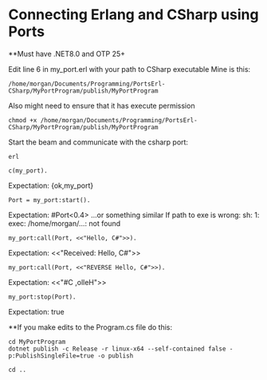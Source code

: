 # Connecting Erlang and CSharp using Ports

**Must have .NET8.0 and OTP 25+

Edit line 6 in my_port.erl with your path to CSharp executable 
Mine is this:
```
/home/morgan/Documents/Programming/PortsErl-CSharp/MyPortProgram/publish/MyPortProgram
```
Also might need to ensure that it has execute permission
```
chmod +x /home/morgan/Documents/Programming/PortsErl-CSharp/MyPortProgram/publish/MyPortProgram
```
Start the beam and communicate with the csharp port:
```
erl
```
```
c(my_port).
```
Expectation: {ok,my_port}
```
Port = my_port:start().
```
Expectation: #Port<0.4>  ...or something similar
If path to exe is wrong: sh: 1: exec: /home/morgan/...: not found
```
my_port:call(Port, <<"Hello, C#">>).
```
Expectation: <<"Received: Hello, C#">>
```
my_port:call(Port, <<"REVERSE Hello, C#">>).
```
Expectation: <<"#C ,olleH">>
```
my_port:stop(Port).
```
Expectation: true

**If you make edits to the Program.cs file do this:
```
cd MyPortProgram
dotnet publish -c Release -r linux-x64 --self-contained false -p:PublishSingleFile=true -o publish
```
```
cd ..
```